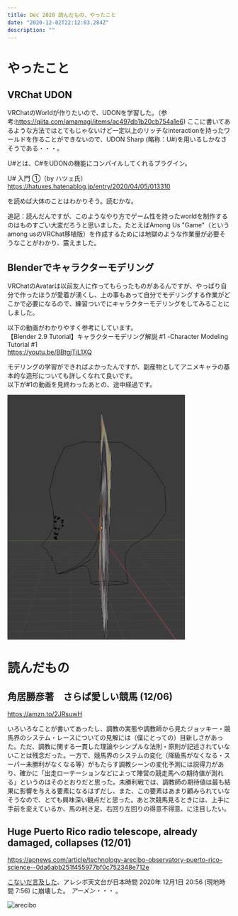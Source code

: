 ```yaml
---
title: Dec 2020 読んだもの、やったこと
date: "2020-12-02T22:12:03.284Z"
description: ""
---
```


# やったこと
## VRChat UDON
VRChatのWorldが作りたいので、UDONを学習した。（参考:https://qiita.com/amamagi/items/ac497db1b20cb754a1e6)
ここに書いてあるような方法ではとてもじゃないけど一定以上のリッチなinteractionを持ったワールドを作ることができないので、UDON Sharp (略称：U#)を用いるしかなさそうである・・・。

U#とは、C#をUDONの機能にコンパイルしてくれるプラグイン。

U# 入門 ①（by ハツェ氏）
https://hatuxes.hatenablog.jp/entry/2020/04/05/013310

を読めば大体のことはわかりそう。読むかな。

追記：読んだんですが、このようなやり方でゲーム性を持ったworldを制作するのはものすごい大変だろうと思いました。たとえばAmong Us "Game"（というamong usのVRChat移植版）を作成するためには地獄のような作業量が必要そうなことがわかり、震えました。

## Blenderでキャラクターモデリング
VRChatのAvatarは以前友人に作ってもらったものがあるんですが、やっぱり自分で作ったほうが愛着が湧くし、上の事もあって自分でモデリングする作業がどこかで必要になるので、練習ついでにキャラクターモデリングをしてみることにしました。

以下の動画がわかりやすく参考にしています。  
【Blender 2.9 Tutorial】キャラクターモデリング解説 #1 -Character Modeling Tutorial #1  
https://youtu.be/BBtgjTiL1XQ  

モデリングの学習ができればよかったんですが、副産物としてアニメキャラの基本的な造形についても詳しくなれて良いです。  
以下が#1の動画を見終わったあとの、途中経過です。  

![model1](./model1.png)


# 読んだもの
## 角居勝彦著　さらば愛しい競馬 (12/06)
https://amzn.to/2JRsuwH  

いろいろなことが書いてあったし、調教の実態や調教師から見たジョッキー・競馬界のシステム・レースについての見解には（僕にとっての）目新しさがあった。ただ、調教に関する一貫した理論やシンプルな法則・原則が記述されていないことは残念だった。一方で、競馬界のシステムの変化（降級馬がなくなる・スーパー未勝利がなくなる等）がもたらす調教シーンの変化予測には説得力があり、確かに「出走ローテーションなどによって陣営の競走馬への期待値が測れる」というのはそのとおりだと思った。未勝利戦では、調教師の期待値は最も結果に影響を与える要素になるはずだし、また、この要素はあまり顧みられていなそうなので、とても興味深い観点だと思った。あと次競馬見るときには、上手に手前を変えているか、馬の利き足、右回り左回りの得意不得意、に注目したい。

## Huge Puerto Rico radio telescope, already damaged, collapses (12/01)
https://apnews.com/article/technology-arecibo-observatory-puerto-rico-science--0da6abb251f455977bf0c752348e712e

[こないだ言及した](https://blog.yukarinoki.com/readings_Nov20/#famed-arecibo-telescope-on-the-brink-of-collapse-will-be-dismantled)、アレシボ天文台が日本時間 2020年 12月1日 20:56 (現地時間 7:56) に崩壊した。 *アーメン・・・* 。

![arecibo](https://afpbb.ismcdn.jp/mwimgs/b/c/-/img_bcc2a4c4422a956934fa79e7078ebd0a300370.jpg)

